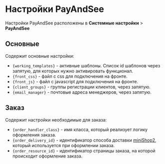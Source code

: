 # Настройки PayAndSee

Настройки PayAndSee расположены в **Системные настройки** > **PayAndSee**

## Основные

Содержит основные настройки:

* `{working_templates}` - активные шаблоны. Список id шаблонов через запятую, для которых нужно активировать функционал.
* `{front_css}` - файл с css для подключения на фронте.
* `{front_js}` - файл с javascript для подключения на фронте.
* `{client_groups}` - группы регистрации клиентов, через запятую.
* `{email_manager}` - почтовые адреса менеджеров, через запятую.

## Заказ

Содержит настройки необходимые для заказа:

* `{order_handler_class}` - имя класса, который реализует логику оформления заказа.
* `{order_delivery_id}` - идентификатор способа доставки [miniShop2][020104], который используется при оформлении заказа.
* `{order_resource_id}` - идентификатор страницы заказа, на которой происходит оформление заказа.

[020104]: /components/02_miniShop2/01_Интерфейс/04_Настройки.md
